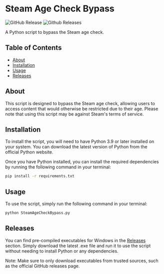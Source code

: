 # Steam Age Check Bypass
![GitHub Release](https://img.shields.io/github/v/release/Will6855/Steam-Age-Check-Bypass)
![Github Releases](https://img.shields.io/github/downloads/Will6855/Steam-Age-Check-Bypass/latest/total.svg)

A Python script to bypass the Steam age check.

## Table of Contents

- [About](#about)
- [Installation](#installation)
- [Usage](#usage)
- [Releases](#releases)

## About

This script is designed to bypass the Steam age check, allowing users to access content that would otherwise be restricted due to their age. Please note that using this script may be against Steam's terms of service.

## Installation

To install the script, you will need to have Python 3.9 or later installed on your system. You can download the latest version of Python from the official Python website.

Once you have Python installed, you can install the required dependencies by running the following command in your terminal:

```bash
pip install -r requirements.txt
```	

## Usage
To use the script, simply run the following command in your terminal:

```bash
python SteamAgeCheckBypass.py
```

## Releases
You can find pre-compiled executables for Windows in the [Releases](https://github.com/Will6855/SteamAgeCheckBypass/releases) section. Simply download the latest .exe file and run it to use the script without needing to install Python or any dependencies.

Note: Make sure to only download executables from trusted sources, such as the official GitHub releases page.
